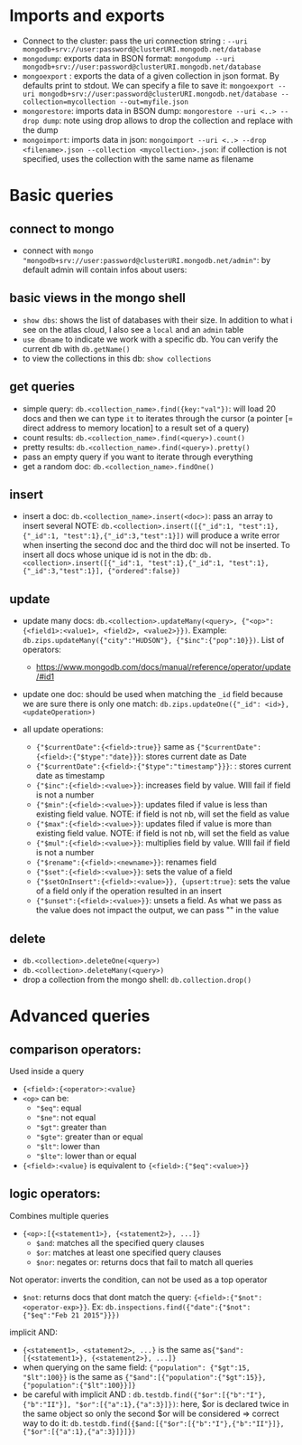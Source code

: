 # Imports and exports

- Connect to the cluster: pass the uri connection string : `--uri mongodb+srv://user:password@clusterURI.mongodb.net/database`
- `mongodump`: exports data in BSON format: `mongodump --uri mongodb+srv://user:password@clusterURI.mongodb.net/database`
- `mongoexport` : exports the data of a given collection in json format. By defaults print to stdout. We can specify a file to save it: 
`mongoexport --uri mongodb+srv://user:password@clusterURI.mongodb.net/database --collection=mycollection --out=myfile.json`
- `mongorestore`: imports data in BSON dump: `mongorestore --uri <..> --drop dump`: note using drop allows to drop the collection and replace with the dump
- `mongoimport`: imports data in json: `mongoimport --uri <..> --drop <filename>.json --collection <mycollection>.json`: if collection is not specified, uses the collection with the same name as filename

# Basic queries
## connect to mongo
- connect with `mongo "mongodb+srv://user:password@clusterURI.mongodb.net/admin"`: by default admin will contain infos about users:
## basic views in the mongo shell
- `show dbs`: shows the list of databases with their size. In addition to what i see on the atlas cloud, I also see a `local` and an `admin` table
- `use dbname` to indicate we work with a specific db. You can verify the current db with `db.getName()`
- to view the collections in this db: `show collections`
## get queries
- simple query: `db.<collection_name>.find({key:"val"})`: will load 20 docs and then we can type `it` to iterates through the cursor (a pointer [= direct address to memory location] to a result set of a query)
- count results: `db.<collection_name>.find(<query>).count()`
- pretty results: `db.<collection_name>.find(<query>).pretty()`
- pass an empty query if you want to iterate through everything
- get a random doc: `db.<collection_name>.findOne()`

## insert
- insert a doc: `db.<collection_name>.insert(<doc>)`: pass an array to insert several
NOTE: `db.<collection>.insert([{"_id":1, "test":1},{"_id":1, "test":1},{"_id":3,"test":1}])` will produce a write error when inserting the second doc and the third doc will not be inserted. To insert all docs whose unique id is not in the db: `db.<collection>.insert([{"_id":1, "test":1},{"_id":1, "test":1},{"_id":3,"test":1}], {"ordered":false})`

## update

- update many docs: `db.<collection>.updateMany(<query>, {"<op>":{<field1>:<value1>, <field2>, <value2>}})`. Example: `db.zips.updateMany({"city":"HUDSON"}, {"$inc":{"pop":10}})`. List of operators:
    - https://www.mongodb.com/docs/manual/reference/operator/update/#id1

- update one doc: should be used when matching the `_id` field because we are sure there is only one match: `db.zips.updateOne({"_id": <id>}, <updateOperation>)`

- all update operations:
    - `{"$currentDate":{<field>:true}}` same as  `{"$currentDate":{<field>:{"$type":"date}}}`: stores current date as Date
    - `{"$currentDate":{<field>:{"$type":"timestamp"}}}`: : stores current date as timestamp
    - `{"$inc":{<field>:<value>}}`: increases field by value. WIll fail if field is not a number
    - `{"$min":{<field>:<value>}}`: updates filed if value is less than existing field value. NOTE: if field is not nb, will set the field as value
    - `{"$max":{<field>:<value>}}`: updates filed if value is more than existing field value. NOTE: if field is not nb, will set the field as value
    - `{"$mul":{<field>:<value>}}`: multiplies field by value. WIll fail if field is not a number
    - `{"$rename":{<field>:<newname>}}`: renames field
    - `{"$set":{<field>:<value>}}`: sets the value of a field
    - `{"$setOnInsert":{<field>:<value>}}, {upsert:true}`: sets the value of a field only if the operation resulted in an insert
    - `{"$unset":{<field>:<value>}}`: unsets a field. As what we pass as the value does not impact the output, we can pass "" in the value

## delete
- `db.<collection>.deleteOne(<query>)`
- `db.<collection>.deleteMany(<query>)`
- drop a collection from the mongo shell: `db.collection.drop()`

# Advanced queries

## comparison operators:
Used inside a query
- `{<field>:{<operator>:<value}`
- `<op>` can be: 
    - `"$eq"`: equal
    - `"$ne"`: not equal
    - `"$gt"`: greater than
    - `"$gte"`: greater than or equal
    - `"$lt"`: lower than
    - `"$lte"`: lower than or equal
- `{<field>:<value}` is equivalent to `{<field>:{"$eq":<value>}}`

## logic operators:
Combines multiple queries
- `{<op>:[{<statement1>}, {<statement2>}, ...]}`
    - `$and`: matches all the specified query clauses
    - `$or`: matches at least one specified query clauses
    - `$nor`: negates or: returns docs that fail to match all queries

Not operator: inverts the condition, can not be used as a top operator 
- `$not`: returns docs that dont match the query: `{<field>:{"$not":<operator-exp>}}`. Ex: `db.inspections.find({"date":{"$not":{"$eq":"Feb 21 2015"}}})`

implicit AND: 
- `{<statement1>, <statement2>, ...}` is the same as`{"$and":[{<statement1>}, {<statement2>}, ...]}`
- when querying on the same field: `{"population": {"$gt":15, "$lt":100}}` is the same as `{"$and":[{"population":{"$gt":15}},{"population":{"$lt":100}}]}`
- be careful with implicit AND : `db.testdb.find({"$or":[{"b":"I"},{"b":"II"}], "$or":[{"a":1},{"a":3}]})`: here, $or is declared twice in the same object so only the second $or will be considered => correct way to do it: `db.testdb.find({$and:[{"$or":[{"b":"I"},{"b":"II"}]}, {"$or":[{"a":1},{"a":3}]}]})`